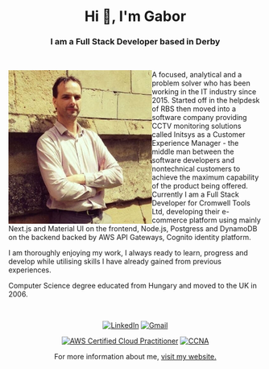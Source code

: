 <h1 align="center">Hi 👋, I'm Gabor</h1>
<h3 align="center">I am a Full Stack Developer based in Derby</h3>                   
<br>

<div>
<img align="left" src="./img/gabor.png" width="285">

A focused, analytical and a problem solver who has been working in the IT industry since 2015. Started off in the helpdesk of RBS then moved into a software company providing CCTV monitoring solutions called Initsys as a Customer Experience Manager - the middle man between the software developers and nontechnical customers to achieve the maximum capability of the product being offered.                             
Currently I am a Full Stack Developer for Cromwell Tools Ltd, developing their e-commerce platform using mainly Next.js and Material UI on the frontend, Node.js, Postgress and DynamoDB on the backend backed by AWS API Gateways, Cognito identity platform.                            
                                   
I am thoroughly enjoying my work, I always ready to learn, progress and develop while utilising skills I have already gained from previous experiences.                          
                                                             
Computer Science degree educated from Hungary and moved to the UK in 2006.                            

<div>
<br>
<!--
<p align="center">You can contact me below:</p>  
-->
<div align="center">

<a href="">[![LinkedIn](https://img.shields.io/badge/linkedin-%230077B5.svg?style=for-the-badge&logo=linkedin&logoColor=white)](https://www.linkedin.com/in/gabor-havasi-derby/)</a>
<a href="">[![Gmail](https://img.shields.io/badge/Gmail-D14836?style=for-the-badge&logo=gmail&logoColor=white)](mailto:gabor.havasi@gmail.com)</a>

<!--START_SECTION:badges-->
[![AWS Certified Cloud Practitioner](https://images.credly.com/size/110x110/images/00634f82-b07f-4bbd-a6bb-53de397fc3a6/image.png)](http://www.credly.com/badges/f6fb3fca-f9c4-4858-9850-fed6243df068 "AWS Certified Cloud Practitioner")
[![CCNA](https://images.credly.com/size/110x110/images/683783d8-eaac-4c37-a14d-11bd8a36321d/ccna_600.png)](http://www.credly.com/badges/6456dc32-627e-4ef1-ae67-e92be39e4c05 "CCNA")
<!--END_SECTION:badges-->

  For more information about me, <a href="https://www.havasi.co.uk" target="_blank">visit my website.</a>
</div>
